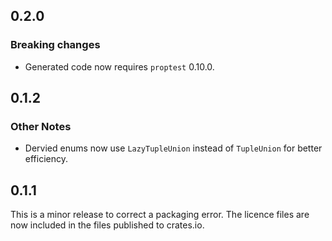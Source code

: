 ## 0.2.0

### Breaking changes

- Generated code now requires `proptest` 0.10.0.

## 0.1.2

### Other Notes

- Dervied enums now use `LazyTupleUnion` instead of `TupleUnion` for better
  efficiency.

## 0.1.1

This is a minor release to correct a packaging error. The licence files are now
included in the files published to crates.io.
